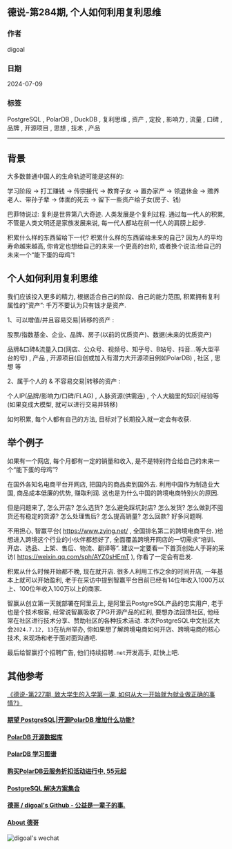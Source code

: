 ## 德说-第284期, 个人如何利用复利思维    
              
### 作者                                              
digoal                                              
                               
### 日期                                    
2024-07-09                       
                                              
### 标签        
PostgreSQL , PolarDB , DuckDB , 复利思维 , 资产 , 定投 , 影响力 , 流量 , 口碑 , 品牌 , 开源项目 , 思想 , 技术 , 产品      
                                      
----              
                 
## 背景      
大多数普通中国人的生命轨迹可能是这样的:    
  
学习阶段 -> 打工赚钱 -> 传宗接代 -> 教育子女 -> 置办家产 -> 领退休金 -> 赡养老人、带孙子辈 -> 体面的死去 -> 留下一些资产给子女(房子、钱)     
  
巴菲特说过: 复利是世界第八大奇迹. 人类发展是个复利过程. 通过每一代人的积累, 不管是人类文明还是家族发展来说, 每一代人都站在前一代人的肩膀上起步.    
  
积累什么样的东西留给下一代? 积累什么样的东西留给未来的自己? 因为人的平均寿命越来越高, 你肯定也想给自己的未来一个更高的台阶, 或者换个说法:给自己的未来一个“能下蛋的母鸡”!    
  
## 个人如何利用复利思维    
  
我们应该投入更多的精力, 根据适合自己的阶段、自己的能力范围, 积累拥有复利属性的“资产”:  千万不要认为只有钱才是资产.    
  
1、可以增值/并且容易交易|转移的资产 :   
  
股票/指数基金、企业、品牌、房子(以前的优质资产)、数据(未来的优质资产)        
  
品牌&口碑&流量入口(网店、公众号、视频号、知乎号、B站号、抖音...等大型平台的号) , 产品 , 开源项目(自创或加入有潜力大开源项目例如PolarDB) , 社区 , 思想 等     
  
2、属于个人的 & 不容易交易|转移的资产 :   
  
个人IP(品牌/影响力/口碑/FLAG) , 人脉资源(供需连) , 个人大脑里的知识|经验等(如果变成大模型, 就可以进行交易并转移)     
  
如何积累, 每个人都有自己的方法, 目标对了长期投入就一定会有收获.   
   
## 举个例子    
如果有一个网店, 每个月都有一定的销量和收入, 是不是特别符合给自己的未来一个“能下蛋的母鸡”?    
  
在国外各知名电商平台开网店, 把国内的商品卖到国外去. 利用中国作为制造业大国, 商品成本低廉的优势, 赚取利润.  这也是为什么中国的跨境电商特别火的原因.  
  
但是问题来了, 怎么开店? 怎么选货? 怎么避免踩坑封店? 怎么发货? 怎么做到不囤货还有稳定的货源? 怎么处理售后? 怎么提高销量? 怎么回款? 好多问题啊.   
  
不用担心, 智赢平台( https://www.zying.net/ , 全国排名第二的跨境电商平台. )给想进入跨境这个行业的小伙伴都想好了, 全面覆盖跨境开网店的一切需求“培训、开店、选品、上架、售后、物流、翻译等”. 建议一定要看一下首页创始人于哥的采访( https://weixin.qq.com/sph/AYZ0sHEmT ), 你看了一定会有启发.    
  
积累从什么时候开始都不晚, 现在就开店.  很多人利用工作之余的时间开店, 一年基本上就可以开始盈利, 老于在采访中提到智赢平台目前已经有14位年收入1000万以上、100位年收入100万以上的商家.    
  
智赢从创立第一天就部署在阿里云上, 是阿里云PostgreSQL产品的忠实用户, 老于也是个技术极客, 经常说智赢吸收了PG开源产品的红利, 要想办法回馈社区, 他经常在社区进行技术分享、赞助社区的各种技术活动. 本次PostgreSQL中文社区大会`2024.7.12, 13`在杭州举办, 你如果想了解跨境电商如何开店、跨境电商的核心技术, 来现场和老于面对面沟通吧.    
  
最后给智赢打个招聘广告, 他们持续招聘`.net`开发高手, 赶快上吧.      
  
## 其他参考  
[《德说-第227期, 致大学生的入学第一课, 如何从大一开始就为就业做正确的事情?》](../202305/20230513_01.md)    
  
  
  
#### [期望 PostgreSQL|开源PolarDB 增加什么功能?](https://github.com/digoal/blog/issues/76 "269ac3d1c492e938c0191101c7238216")
  
  
#### [PolarDB 开源数据库](https://openpolardb.com/home "57258f76c37864c6e6d23383d05714ea")
  
  
#### [PolarDB 学习图谱](https://www.aliyun.com/database/openpolardb/activity "8642f60e04ed0c814bf9cb9677976bd4")
  
  
#### [购买PolarDB云服务折扣活动进行中, 55元起](https://www.aliyun.com/activity/new/polardb-yunparter?userCode=bsb3t4al "e0495c413bedacabb75ff1e880be465a")
  
  
#### [PostgreSQL 解决方案集合](../201706/20170601_02.md "40cff096e9ed7122c512b35d8561d9c8")
  
  
#### [德哥 / digoal's Github - 公益是一辈子的事.](https://github.com/digoal/blog/blob/master/README.md "22709685feb7cab07d30f30387f0a9ae")
  
  
#### [About 德哥](https://github.com/digoal/blog/blob/master/me/readme.md "a37735981e7704886ffd590565582dd0")
  
  
![digoal's wechat](../pic/digoal_weixin.jpg "f7ad92eeba24523fd47a6e1a0e691b59")
  
